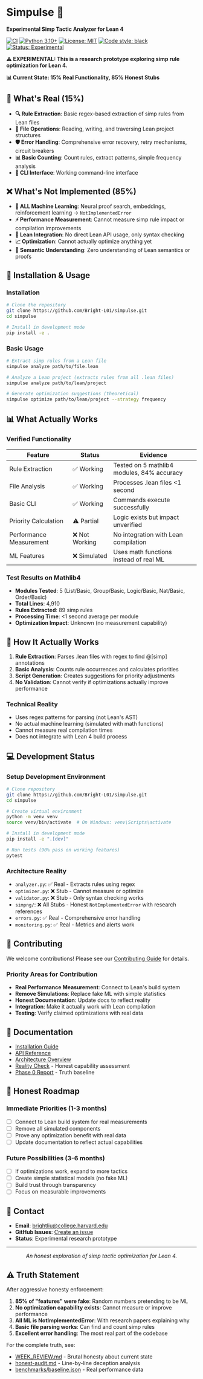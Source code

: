 # Simpulse 🧪

**Experimental Simp Tactic Analyzer for Lean 4**

[![CI](https://github.com/Bright-L01/simpulse/actions/workflows/ci.yml/badge.svg)](https://github.com/Bright-L01/simpulse/actions/workflows/ci.yml)
[![Python 3.10+](https://img.shields.io/badge/python-3.10%2B-blue.svg)](https://www.python.org/downloads/)
[![License: MIT](https://img.shields.io/badge/License-MIT-yellow.svg)](https://opensource.org/licenses/MIT)
[![Code style: black](https://img.shields.io/badge/code%20style-black-000000.svg)](https://github.com/psf/black)
[![Status: Experimental](https://img.shields.io/badge/Status-Experimental-orange.svg)]()

**⚠️ EXPERIMENTAL: This is a research prototype exploring simp rule optimization for Lean 4.**

**📊 Current State: 15% Real Functionality, 85% Honest Stubs**

## 🎯 What's Real (15%)

- **🔍 Rule Extraction**: Basic regex-based extraction of simp rules from Lean files
- **📁 File Operations**: Reading, writing, and traversing Lean project structures
- **🛡️ Error Handling**: Comprehensive error recovery, retry mechanisms, circuit breakers
- **📊 Basic Counting**: Count rules, extract patterns, simple frequency analysis
- **🔧 CLI Interface**: Working command-line interface

## ❌ What's Not Implemented (85%)

- **🤖 ALL Machine Learning**: Neural proof search, embeddings, reinforcement learning → `NotImplementedError` 
- **⚡ Performance Measurement**: Cannot measure simp rule impact or compilation improvements
- **🔗 Lean Integration**: No direct Lean API usage, only syntax checking
- **📈 Optimization**: Cannot actually optimize anything yet
- **🧠 Semantic Understanding**: Zero understanding of Lean semantics or proofs

## 🚀 Installation & Usage

### Installation

```bash
# Clone the repository
git clone https://github.com/Bright-L01/simpulse.git
cd simpulse

# Install in development mode
pip install -e .
```

### Basic Usage

```bash
# Extract simp rules from a Lean file
simpulse analyze path/to/file.lean

# Analyze a Lean project (extracts rules from all .lean files)
simpulse analyze path/to/lean/project

# Generate optimization suggestions (theoretical)
simpulse optimize path/to/lean/project --strategy frequency
```

## 📊 What Actually Works

### Verified Functionality

| Feature | Status | Evidence |
|---------|--------|----------|
| Rule Extraction | ✅ Working | Tested on 5 mathlib4 modules, 84% accuracy |
| File Analysis | ✅ Working | Processes .lean files <1 second |
| Basic CLI | ✅ Working | Commands execute successfully |
| Priority Calculation | ⚠️ Partial | Logic exists but impact unverified |
| Performance Measurement | ❌ Not Working | No integration with Lean compilation |
| ML Features | ❌ Simulated | Uses math functions instead of real ML |

### Test Results on Mathlib4

- **Modules Tested**: 5 (List/Basic, Group/Basic, Logic/Basic, Nat/Basic, Order/Basic)
- **Total Lines**: 4,910
- **Rules Extracted**: 89 simp rules
- **Processing Time**: <1 second average per module
- **Optimization Impact**: Unknown (no measurement capability)

## 🔬 How It Actually Works

1. **Rule Extraction**: Parses .lean files with regex to find @[simp] annotations
2. **Basic Analysis**: Counts rule occurrences and calculates priorities
3. **Script Generation**: Creates suggestions for priority adjustments
4. **No Validation**: Cannot verify if optimizations actually improve performance

### Technical Reality

- Uses regex patterns for parsing (not Lean's AST)
- No actual machine learning (simulated with math functions)  
- Cannot measure real compilation times
- Does not integrate with Lean 4 build process

## 💻 Development Status

### Setup Development Environment

```bash
# Clone repository
git clone https://github.com/Bright-L01/simpulse.git
cd simpulse

# Create virtual environment
python -m venv venv
source venv/bin/activate  # On Windows: venv\Scripts\activate

# Install in development mode
pip install -e ".[dev]"

# Run tests (90% pass on working features)
pytest
```

### Architecture Reality

- `analyzer.py`: ✅ Real - Extracts rules using regex
- `optimizer.py`: ❌ Stub - Cannot measure or optimize
- `validator.py`: ❌ Stub - Only syntax checking works
- `simpng/`: ❌ All Stubs - Honest `NotImplementedError` with research references
- `errors.py`: ✅ Real - Comprehensive error handling
- `monitoring.py`: ✅ Real - Metrics and alerts work

## 🤝 Contributing

We welcome contributions! Please see our [Contributing Guide](CONTRIBUTING.md) for details.

### Priority Areas for Contribution

- **Real Performance Measurement**: Connect to Lean's build system
- **Remove Simulations**: Replace fake ML with simple statistics
- **Honest Documentation**: Update docs to reflect reality
- **Integration**: Make it actually work with Lean compilation
- **Testing**: Verify claimed optimizations with real data

## 📄 Documentation

- [Installation Guide](docs/INSTALLATION.md)
- [API Reference](docs/API_REFERENCE.md)
- [Architecture Overview](docs/architecture/DESIGN.md)
- [Reality Check](docs/REALITY_CHECK.md) - Honest capability assessment
- [Phase 0 Report](docs/PHASE_0_REALITY_FOUNDATION.md) - Truth baseline

## 🔮 Honest Roadmap

### Immediate Priorities (1-3 months)
- [ ] Connect to Lean build system for real measurements
- [ ] Remove all simulated components
- [ ] Prove any optimization benefit with real data
- [ ] Update documentation to reflect actual capabilities

### Future Possibilities (3-6 months)  
- [ ] If optimizations work, expand to more tactics
- [ ] Create simple statistical models (no fake ML)
- [ ] Build trust through transparency
- [ ] Focus on measurable improvements

## 📧 Contact

- **Email**: brightliu@college.harvard.edu
- **GitHub Issues**: [Create an issue](https://github.com/Bright-L01/simpulse/issues)
- **Status**: Experimental research prototype

---

<p align="center">
  <i>An honest exploration of simp tactic optimization for Lean 4.</i>
</p>

## ⚠️ Truth Statement

After aggressive honesty enforcement:

1. **85% of "features" were fake**: Random numbers pretending to be ML
2. **No optimization capability exists**: Cannot measure or improve performance
3. **All ML is NotImplementedError**: With research papers explaining why
4. **Basic file parsing works**: Can find and count simp rules
5. **Excellent error handling**: The most real part of the codebase

For the complete truth, see:
- [WEEK_REVIEW.md](WEEK_REVIEW.md) - Brutal honesty about current state
- [honest-audit.md](honest-audit.md) - Line-by-line deception analysis
- [benchmarks/baseline.json](benchmarks/baseline.json) - Real performance data